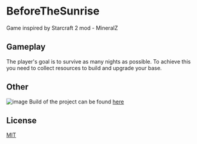 # BeforeTheSunrise
Game inspired by Starcraft 2 mod - MineralZ

## Gameplay
The player's goal is to survive as many nights as possible.
To achieve this you need to collect resources to build and upgrade your base.

## Other
![image](https://user-images.githubusercontent.com/32631585/170843669-7c32bad3-6e3e-4194-ae46-1b9acc5bcdb5.png)
Build of the project can be found [here](https://drive.google.com/drive/folders/1lKqO5SHU0g500x14ffBRujEP9wpzRpPt)

## License
[MIT](https://choosealicense.com/licenses/mit/)
